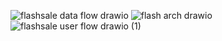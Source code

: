 ![flashsale data flow drawio](https://github.com/user-attachments/assets/0684e22f-e5f8-45f5-8e4c-b4e78ddafbcd)
![flash arch drawio](https://github.com/user-attachments/assets/884fd634-7009-472b-b0c1-2e2aec5d9dde)
![flashsale user flow drawio (1)](https://github.com/user-attachments/assets/4247f8ee-baaf-4402-a5a9-e06b6aab6868)


